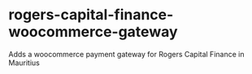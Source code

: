 # rogers-capital-finance-woocommerce-gateway
Adds a woocommerce payment gateway for Rogers Capital Finance in Mauritius

